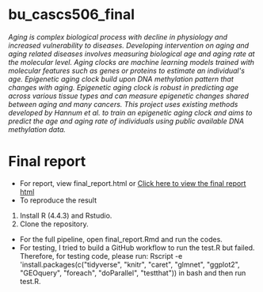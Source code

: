 # bu_cascs506_final
###### Aging is complex biological process with decline in physiology and increased vulnerability to diseases. Developing intervention on aging and aging related diseases involves measuring biological age and aging rate at the molecular level. Aging clocks are machine learning models trained with molecular features such as genes or proteins to estimate an individual's age. Epigenetic aging clock build upon DNA methylation pattern that changes with aging. Epigenetic aging clock is robust in predicting age across various tissue types and can measure epigenetic changes shared between aging and many cancers. This project uses existing methods developed by Hannum et al. to train an epigenetic aging clock and aims to predict the age and aging rate of individuals using public available DNA methylation data.

# Final report
- For report, view final_report.html or [Click here to view the final report html](https://SolomonLalala.github.io/bu_cascs506_final/final_report.html)
- To reproduce the result
1.  Install R (4.4.3) and Rstudio. 
2.  Clone the repository. 
- For the full pipeline, open final_report.Rmd and run the codes.
- For testing, I tried to build a GitHub workflow to run the test.R but failed. Therefore, for testing code, please run: Rscript -e 'install.packages(c("tidyverse", "knitr", "caret", "glmnet", "ggplot2", "GEOquery", "foreach", "doParallel", "testthat")) in bash and then run test.R.
